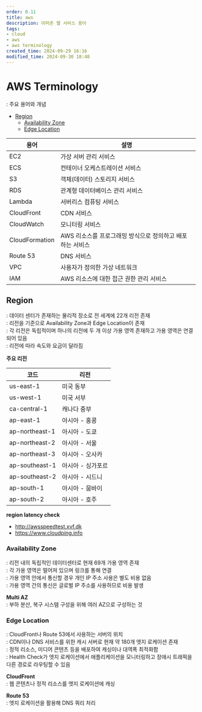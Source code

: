 ```yaml
---
order: 0.11
title: aws
description: 아마존 웹 서비스 용어
tags:
- cloud
- aws
- aws terminology
created_time: 2024-09-29 16:16
modified_time: 2024-09-30 18:48
---
```


# AWS Terminology
: 주요 용어와 개념  

- [Region](#region)
  - [Availability Zone](#availability-zone)
  - [Edge Location](#edge-location)


용어 | 설명
---|---
EC2  | 가상 서버 관리 서비스
ECS  | 컨테이너 오케스트레이션 서비스
S3   | 객체(데이터) 스토리지 서비스
RDS  | 관계형 데이터베이스 관리 서비스
Lambda | 서버리스 컴퓨팅 서비스
CloudFront     | CDN 서비스
CloudWatch     | 모니터링 서비스
CloudFormation | AWS 리소스를 프로그래밍 방식으로 정의하고 배포하는 서비스
Route 53 | DNS 서비스
VPC  | 사용자가 정의한 가상 네트워크
IAM  | AWS 리소스에 대한 접근 권한 관리 서비스



## Region
: 데이터 센터가 존재하는 물리적 장소로 전 세계에 22개 리전 존재  
: 리전을 기준으로 Availability Zone과 Edge Location이 존재  
: 각 리전은 독립적이며 하나의 리전에 두 개 이상 가용 영역 존재하고 가용 영역은 연결되어 있음  
: 리전에 따라 속도와 요금이 달라짐  

**주요 리전**

코드 | 리전
---|---
us-east-1      | 미국 동부
us-west-1      | 미국 서부
ca-central-1   | 캐나다 중부
ap-east-1      | 아시아 - 홍콩
ap-northeast-1 | 아시아 - 도쿄
ap-northeast-2 | 아시아 - 서울
ap-northeast-3 | 아시아 - 오사카
ap-southeast-1 | 아시아 - 싱가포르
ap-southeast-2 | 아시아 - 시드니
ap-south-1	   | 아시아 - 뭄바이
ap-south-2     | 아시아 - 호주


**region latency check**      
- http://awsspeedtest.xvf.dk
- https://www.cloudping.info



### Availability Zone
: 리전 내의 독립적인 데이터센터로 현재 69개 가용 영역 존재  
: 각 가용 영역은 떨어져 있으며 링크를 통해 연결  
: 가용 영역 안에서 통신할 경우 개인 IP 주소 사용은 별도 비용 없음  
: 가용 영역 간의 통신은 글로벌 IP 주소를 사용하므로 비용 발생  

**Multi AZ**  
: 부하 분산, 복구 시스템 구성을 위해 여러 AZ으로 구성하는 것  



### Edge Location
: CloudFront나 Route 53에서 사용하는 서버의 위치  
: CDN이나 DNS 서비스를 위한 캐시 서버로 현재 약 180개 엣지 로케이션 존재  
: 정적 리소스, 미디어 콘텐츠 등을 배포하여 캐싱이나 대역폭 최적화함  
: Health Check가 엣지 로케이션에서 애플리케이션을 모니터링하고 장애시 트래픽을 다른 경로로 라우팅할 수 있음  

**CloudFront**  
: 웹 콘텐츠나 정적 리소스를 엣지 로케이션에 캐싱  

**Route 53**  
: 엣지 로케이션을 활용해 DNS 쿼리 처리